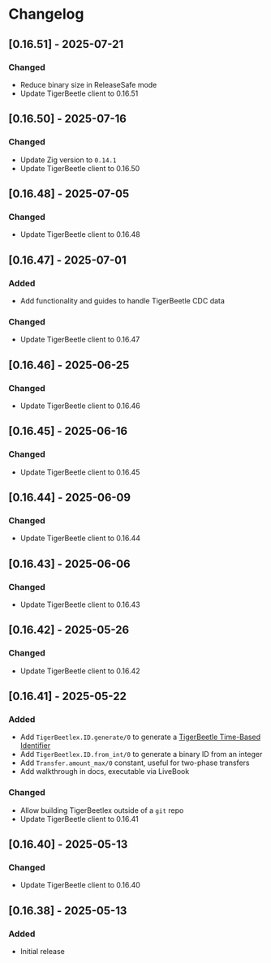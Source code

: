 # Changelog

## [0.16.51] - 2025-07-21

### Changed

- Reduce binary size in ReleaseSafe mode
- Update TigerBeetle client to 0.16.51

## [0.16.50] - 2025-07-16

### Changed

- Update Zig version to `0.14.1`
- Update TigerBeetle client to 0.16.50

## [0.16.48] - 2025-07-05

### Changed

- Update TigerBeetle client to 0.16.48

## [0.16.47] - 2025-07-01

### Added

- Add functionality and guides to handle TigerBeetle CDC data

### Changed

- Update TigerBeetle client to 0.16.47

## [0.16.46] - 2025-06-25

### Changed

- Update TigerBeetle client to 0.16.46

## [0.16.45] - 2025-06-16

### Changed

- Update TigerBeetle client to 0.16.45

## [0.16.44] - 2025-06-09

### Changed

- Update TigerBeetle client to 0.16.44

## [0.16.43] - 2025-06-06

### Changed

- Update TigerBeetle client to 0.16.43

## [0.16.42] - 2025-05-26

### Changed

- Update TigerBeetle client to 0.16.42

## [0.16.41] - 2025-05-22

### Added

- Add `TigerBeetlex.ID.generate/0` to generate a [TigerBeetle Time-Based Identifier](https://docs.tigerbeetle.com/coding/data-modeling/#tigerbeetle-time-based-identifiers-recommended)
- Add `TigerBeetlex.ID.from_int/0` to generate a binary ID from an integer
- Add `Transfer.amount_max/0` constant, useful for two-phase transfers
- Add walkthrough in docs, executable via LiveBook

### Changed

- Allow building TigerBeetlex outside of a `git` repo
- Update TigerBeetle client to 0.16.41

## [0.16.40] - 2025-05-13

### Changed

- Update TigerBeetle client to 0.16.40

## [0.16.38] - 2025-05-13

### Added

- Initial release
